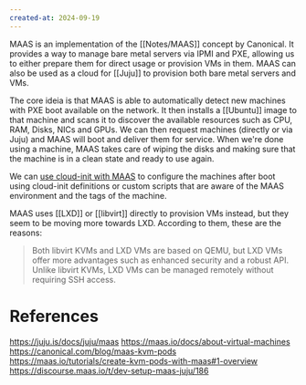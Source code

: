 ```yaml
---
created-at: 2024-09-19
---
```


MAAS is an implementation of the [[Notes/MAAS]] concept by Canonical. It provides a way to manage bare metal servers via IPMI and PXE, allowing us to either prepare them for direct usage or provision VMs in them. MAAS can also be used as a cloud for [[Juju]] to provision both bare metal servers and VMs.

The core ideia is that MAAS is able to automatically detect new machines with PXE boot available on the network. It then installs a [[Ubuntu]] image to that machine and scans it to discover the available resources such as CPU, RAM, Disks, NICs and GPUs. We can then request machines (directly or via Juju) and MAAS will boot and deliver them for service. When we're done using a machine, MAAS takes care of wiping the disks and making sure that the machine is in a clean state and ready to use again.

We can [use cloud-init with MAAS](https://maas.io/docs/how-to-use-cloud-init-with-maas) to configure the machines after boot using cloud-init definitions or custom scripts that are aware of the MAAS environment and the tags of the machine.

MAAS uses [[LXD]] or [[libvirt]] directly to provision VMs instead, but they seem to be moving more towards LXD. According to them, these are the reasons:

> Both libvirt KVMs and LXD VMs are based on QEMU, but LXD VMs offer more advantages such as enhanced security and a robust API. Unlike libvirt KVMs, LXD VMs can be managed remotely without requiring SSH access.

# References

https://juju.is/docs/juju/maas
https://maas.io/docs/about-virtual-machines
https://canonical.com/blog/maas-kvm-pods
https://maas.io/tutorials/create-kvm-pods-with-maas#1-overview
https://discourse.maas.io/t/dev-setup-maas-juju/186
